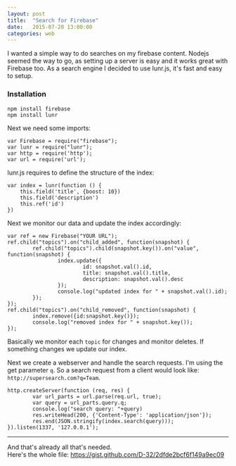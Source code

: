 ```yaml
---
layout: post
title:  "Search for Firebase"
date:   2015-07-20 13:00:00
categories: web
---
```

I wanted a simple way to do searches on my firebase content. Nodejs seemed the way to go, as setting up a server is easy and it works great with Firebase too. As a search engine I decided to use lunr.js, it's fast and easy to setup.

### Installation
	npm install firebase
	npm install lunr
	
Next we need some imports:

	var Firebase = require("firebase");
	var lunr = require("lunr");
	var http = require('http');
	var url = require('url');
	
lunr.js requires to define the structure of the index:

	var index = lunr(function () {
    	this.field('title', {boost: 10})
    	this.field('description')
	    this.ref('id')
	})
	
Next we monitor our data and update the index accordingly:

    var ref = new Firebase("YOUR URL");
    ref.child("topics").on("child_added", function(snapshot) {
            ref.child("topics").child(snapshot.key()).on("value", function(snapshot) {
                    index.update({
                            id: snapshot.val().id,
                            title: snapshot.val().title,
                            description: snapshot.val().desc
                    });
                    console.log("updated index for " + snapshot.val().id);
            });
    });
    ref.child("topics").on("child_removed", function(snapshot) {
            index.remove({id:snapshot.key()});
            console.log("removed index for " + snapshot.key());
    });

Basically we monitor each `topic` for changes and monitor deletes.
If something changes we update our index.  
  
Next we create a webserver and handle the search requests. I'm using the get parameter `q`. So a search request from a client would look like: `http://supersearch.com?q=Team`.
  
    http.createServer(function (req, res) {
            var url_parts = url.parse(req.url, true);
            var query = url_parts.query.q;
            console.log("search query: "+query)
            res.writeHead(200, {'Content-Type': 'application/json'});
            res.end(JSON.stringify(index.search(query)));
    }).listen(1337, '127.0.0.1');
    
---
And that's already all that's needed.  
Here's the whole file: https://gist.github.com/D-32/2dfde2bcf6f149a9ec09